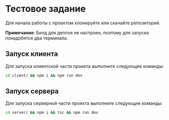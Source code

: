 # Тестовое задание

Для начала работы с проектом клонируйте или скачайте репозиторий.

**Примечание**: Билд для деплоя не настроен, поэтому для запуска понадобятся два терминала.

## Запуск клиента

Для запуска клиентской части проекта выполните следующие команды:

```bash
cd client/ && npm i && npm run dev
```

## Запуск сервера

Для запуска серверной части проекта выполните следующие команды:

```bash
cd server/ && npm i && tsc && npm run dev 
```